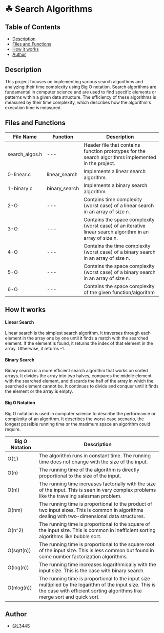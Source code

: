 # ☘ Search Algorithms

## Table of Contents
- [Description](#description)
- [Files and Functions](#files-and-functions)
- [How it works](#how-it-works)
- [Author](#author)

## Description

This project focuses on implementing various search algorithms and analyzing their time complexity using Big O notation. Search algorithms are fundamental in computer science and are used to find specific elements or patterns within a given data structure. The efficiency of these algorithms is measured by their time complexity, which describes how the algorithm's execution time is measured.

## Files and Functions

| File Name | Function | Description |
| --- | --- | --- |
| search_algos.h | --- | Header file that contains function prototypes for the search algorithms implemented in the project. |
| 0-linear.c | linear_search | Implements a linear search algorithm. |
| 1-binary.c | binary_search | Implements a binary search algorithm. |
| 2-O | --- | Contains time complexity (worst case) of a linear search in an array of size n. |
| 3-O | --- | Contains the space complexity (worst case) of an iterative linear search algorithm in an array of size n. |
| 4-O | --- | Contains  the time complexity (worst case) of a binary search in an array of size n. |
| 5-O | --- | Contains the space complexity (worst case) of a binary search in an array of size n. |
| 6-O | --- | Contains the space complexity of the given function/algorithm |



## How it works

#### Linear Search

Linear search is the simplest search algorithm. It traverses through each element in the array one by one until it finds a match with the searched element. If the element is found, it returns the index of that element in the array. Otherwise, it returns -1.

#### Binary Search

Binary search is a more efficient search algorithm that works on sorted arrays. It divides the array into two halves, compares the middle element with the searched element, and discards the half of the array in which the searched element cannot be. It continues to divide and conquer until it finds the element or the array is empty.

#### Big O Notation

Big O notation is used in computer science to describe the performance or complexity of an algorithm. It describes the worst-case scenario, the longest possible running time or the maximum space an algorithm could require.

| Big O Notation | Description |
| --- | --- |
| O(1) | The algorithm runs in constant time. The running time does not change with the size of the input. |
| O(n) | The running time of the algorithm is directly proportional to the size of the input. |
| O(n!) | The running time increases factorially with the size of the input. This is seen in very complex problems like the traveling salesman problem. |
| O(nm) | The running time is proportional to the product of two input sizes. This is common in algorithms dealing with two-dimensional data structures. |
| O(n^2) | The running time is proportional to the square of the input size. This is common in inefficient sorting algorithms like bubble sort. |
| O(sqrt(n)) | The running time is proportional to the square root of the input size. This is less common but found in some number factorization algorithms. |
| O(log(n)) | The running time increases logarithmically with the input size. This is the case with binary search. |
| O(nlog(n)) | The running time is proportional to the input size multiplied by the logarithm of the input size. This is the case with efficient sorting algorithms like merge sort and quick sort. |

## Author
- [@L344S](https://www.github.com/L344S)